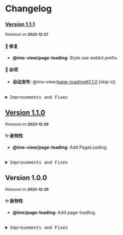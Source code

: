 # Changelog

### [Version&nbsp;1.1.1](https://github.com/eternallycyf/components/compare/@ims-view/page-loading@1.1.0...@ims-view/page-loading@1.1.1)

<sup>Released on **2023-12-27**</sup>

#### 🐛 修复

- **@ims-view/page-loading**: Style use webkit prefix.

#### 🔖 杂项

- **自动发布**: @ims-view/page-loading@1.1.0 [skip ci].

<br/>

<details>
<summary><kbd>Improvements and Fixes</kbd></summary>

#### What's fixed

- **@ims-view/page-loading**: Style use webkit prefix ([71f5ea1](https://github.com/eternallycyf/components/commit/71f5ea1))

#### Chores

- **自动发布**: @ims-view/page-loading@1.1.0 [skip ci] ([eee7e5f](https://github.com/eternallycyf/components/commit/eee7e5f))

</details>

## [Version&nbsp;1.1.0](https://github.com/eternallycyf/components/compare/@ims-view/page-loading@1.0.0...@ims-view/page-loading@1.1.0)

<sup>Released on **2023-12-26**</sup>

#### ✨ 新特性

- **@ims-view/page-loading**: Add PageLoading.

<br/>

<details>
<summary><kbd>Improvements and Fixes</kbd></summary>

#### What's improved

- **@ims-view/page-loading**: Add PageLoading ([de0feaa](https://github.com/eternallycyf/components/commit/de0feaa))

</details>

## Version&nbsp;1.0.0

<sup>Released on **2023-12-26**</sup>

#### ✨ 新特性

- **@ims/page-loading**: Add page-loading.

<br/>

<details>
<summary><kbd>Improvements and Fixes</kbd></summary>

#### What's improved

- **@ims/page-loading**: Add page-loading ([233d68e](https://github.com/eternallycyf/components/commit/233d68e))

</details>
